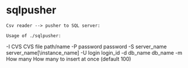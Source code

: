 # sqlpusher

	Csv reader --> pusher to SQL server:
	
	Usage of ./sqlpusher:
  -I CVS
      CVS file path/name
  -P password
      password
  -S server_name
      server_name[\instance_name]
  -U login
      login_id
  -d db_name
      db_name
  -m How many
      How many to insert at once (default 100)